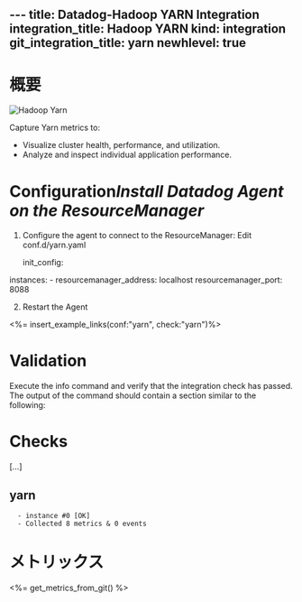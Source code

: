 --- title: Datadog-Hadoop YARN Integration integration_title: Hadoop YARN kind: integration git_integration_title: yarn
newhlevel: true
---
# 概要

![Hadoop Yarn](/static/images/yarndashboard.png)

Capture Yarn metrics to:

* Visualize cluster health, performance, and utilization.
* Analyze and inspect individual application performance.

# Configuration*Install Datadog Agent on the ResourceManager*

1.  Configure the agent to connect to the ResourceManager: Edit conf.d/yarn.yaml

    init_config:

instances:
    -   resourcemanager_address: localhost
        resourcemanager_port: 8088


2.  Restart the Agent

<%= insert_example_links(conf:"yarn", check:"yarn")%>


# Validation

Execute the info command and verify that the integration check has passed. The output of the command should contain a section similar to the following:

Checks
======

  [...]

  yarn
  ----
      - instance #0 [OK]
      - Collected 8 metrics & 0 events


# メトリックス

<%= get_metrics_from_git() %>


